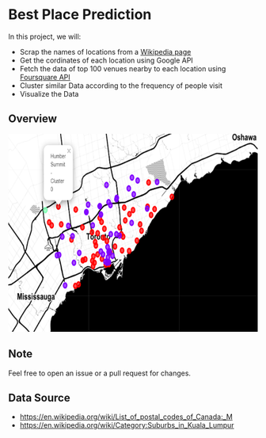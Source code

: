 # Best Place Prediction
In this project, we will:
- Scrap the names of locations from a [Wikipedia page](https://en.wikipedia.org/wiki/List_of_postal_codes_of_Canada:_M)
- Get the cordinates of each location using Google API
- Fetch the data of top 100 venues nearby to each location using [Foursquare API](https://foursquare.com/)
- Cluster similar Data according to the frequency of people visit
- Visualize the Data

## Overview
<div><img src="cordinates/cluster.png" alt="img" width="700" height="400"></div>

## Note
Feel free to open an issue or a pull request for changes.  

## Data Source
- https://en.wikipedia.org/wiki/List_of_postal_codes_of_Canada:_M
- https://en.wikipedia.org/wiki/Category:Suburbs_in_Kuala_Lumpur